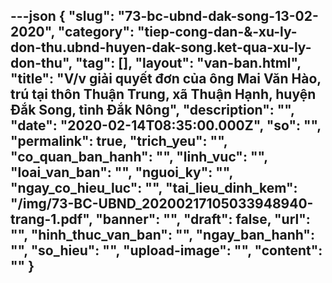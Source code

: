 ---json
{
    "slug": "73-bc-ubnd-dak-song-13-02-2020",
    "category": "tiep-cong-dan-&-xu-ly-don-thu.ubnd-huyen-dak-song.ket-qua-xu-ly-don-thu",
    "tag": [],
    "layout": "van-ban.html",
    "title": "V/v giải quyết đơn của ông Mai Văn Hào, trú tại thôn Thuận Trung, xã Thuận Hạnh, huyện Đắk Song, tỉnh Đắk Nông",
    "description": "",
    "date": "2020-02-14T08:35:00.000Z",
    "so": "",
    "permalink": true,
    "trich_yeu": "",
    "co_quan_ban_hanh": "",
    "linh_vuc": "",
    "loai_van_ban": "",
    "nguoi_ky": "",
    "ngay_co_hieu_luc": "",
    "tai_lieu_dinh_kem": "/img/73-BC-UBND_20200217105033948940-trang-1.pdf",
    "banner": "",
    "draft": false,
    "url": "",
    "hinh_thuc_van_ban": "",
    "ngay_ban_hanh": "",
    "so_hieu": "",
    "upload-image": "",
    "__content__": ""
}
---
